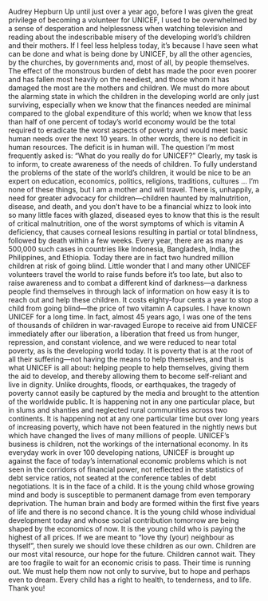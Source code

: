 Audrey Hepburn
Up until just over a year ago, before I was given the great privilege of becoming a volunteer for UNICEF, I used to be overwhelmed by a sense of desperation and helplessness when watching television and reading about the indescribable misery of the developing world’s children and their mothers. If I feel less helpless today, it’s because I have seen what can be done and what is being done by UNICEF, by all the other agencies, by the churches, by governments and, most of all, by people themselves.
The effect of the monstrous burden of debt has made the poor even poorer and has fallen most heavily on the neediest, and those whom it has damaged the most are the mothers and children. We must do more about the alarming state in which the children in the developing world are only just surviving, especially when we know that the finances needed are minimal compared to the global expenditure of this world; when we know that less than half of one percent of today’s world economy would be the total required to eradicate the worst aspects of poverty and would meet basic human needs over the next 10 years. In other words, there is no deficit in human resources. The deficit is in human will.
The question I’m most frequently asked is: “What do you really do for UNICEF?” Clearly, my task is to inform, to create awareness of the needs of children. To fully understand the problems of the state of the world’s children, it would be nice to be an expert on education, economics, politics, religions, traditions, cultures ... I’m none of these things, but I am a mother and will travel.
There is, unhappily, a need for greater advocacy for children—children haunted by malnutrition, disease, and death, and you don’t have to be a financial whizz to look into so many little faces with glazed, diseased eyes to know that this is the result of critical malnutrition, one of the worst symptoms of which is vitamin A deficiency, that causes corneal lesions resulting in partial or total blindness, followed by death within a few weeks. Every year, there are as many as 500,000 such cases in countries like Indonesia, Bangladesh, India, the Philippines, and Ethiopia. Today there are in fact two hundred million children at risk of going blind. Little wonder that I and many other UNICEF volunteers travel the world to raise funds before it’s too late, but also to raise awareness and to combat a different kind of darkness—a darkness people find themselves in through lack of information on how easy it is to reach out and help these children. It costs eighty-four cents a year to stop a child from going blind—the price of two vitamin A capsules.
I have known UNICEF for a long time. In fact, almost 45 years ago, I was one of the tens of thousands of children in war-ravaged Europe to receive aid from UNICEF immediately after our liberation, a liberation that freed us from hunger, repression, and constant violence, and we were reduced to near total poverty, as is the developing world today. It is poverty that is at the root of all their suffering—not having the means to help themselves, and that is what UNICEF is all about: helping people to help themselves, giving them the aid to develop, and thereby allowing them to become self-reliant and live in dignity.
Unlike droughts, floods, or earthquakes, the tragedy of poverty cannot easily be captured by the media and brought to the attention of the worldwide public. It is happening not in any one particular place, but in slums and shanties and neglected rural communities across two continents. It is happening not at any one particular time but over long years of increasing poverty, which have not been featured in the nightly news but which have changed the lives of many millions of people.
UNICEF’s business is children, not the workings of the international economy. In its everyday work in over 100 developing nations, UNICEF is brought up against the face of today’s international economic problems which is not seen in the corridors of financial power, not reflected in the statistics of debt service ratios, not seated at the conference tables of debt negotiations. It is in the face of a child. It is the young child whose growing mind and body is susceptible to permanent damage from even temporary deprivation. The human brain and body are formed within the first five years of life and there is no second chance. It is the young child whose individual development today and whose social contribution tomorrow are being shaped by the economics of now. It is the young child who is paying the highest of all prices.
If we are meant to “love thy (your) neighbour as thyself”, then surely we should love these children as our own. Children are our most vital resource, our hope for the future. Children cannot wait. They are too fragile to wait for an economic crisis to pass. Their time is running out. We must help them now not only to survive, but to hope and perhaps even to dream. Every child has a right to health, to tenderness, and to life.
Thank you!

